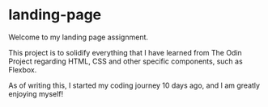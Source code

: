 # landing-page

Welcome to my landing page assignment.

This project is to solidify everything that I have learned from The Odin Project regarding HTML, CSS and other specific components, such as Flexbox.

As of writing this, I started my coding journey 10 days ago, and I am greatly enjoying myself!

